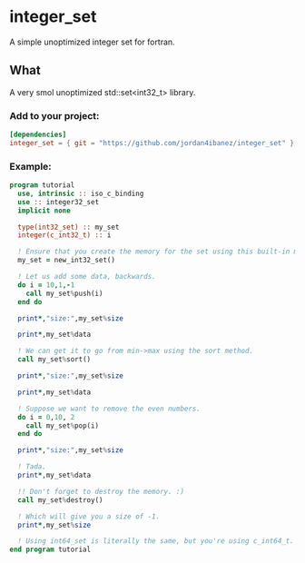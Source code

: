 # integer_set
A simple unoptimized integer set for fortran.

## What

A very smol unoptimized std::set<int32_t> library.

### Add to your project:
```toml
[dependencies]
integer_set = { git = "https://github.com/jordan4ibanez/integer_set" }
```


### Example:

```fortran
program tutorial
  use, intrinsic :: iso_c_binding
  use :: integer32_set
  implicit none

  type(int32_set) :: my_set
  integer(c_int32_t) :: i

  ! Ensure that you create the memory for the set using this built-in method.
  my_set = new_int32_set()

  ! Let us add some data, backwards.
  do i = 10,1,-1
    call my_set%push(i)
  end do

  print*,"size:",my_set%size

  print*,my_set%data

  ! We can get it to go from min->max using the sort method.
  call my_set%sort()

  print*,"size:",my_set%size

  print*,my_set%data

  ! Suppose we want to remove the even numbers.
  do i = 0,10, 2
    call my_set%pop(i)
  end do

  print*,"size:",my_set%size

  ! Tada.
  print*,my_set%data

  !! Don't forget to destroy the memory. :)
  call my_set%destroy()

  ! Which will give you a size of -1.
  print*,my_set%size

  ! Using int64_set is literally the same, but you're using c_int64_t.
end program tutorial
```